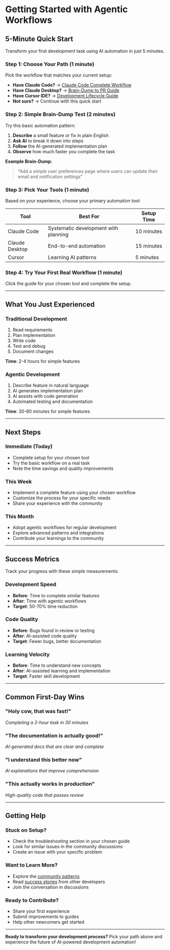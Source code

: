 # Getting Started with Agentic Workflows

## 5-Minute Quick Start

Transform your first development task using AI automation in just 5 minutes.

### Step 1: Choose Your Path (1 minute)

Pick the workflow that matches your current setup:

- **Have Claude Code?** → [Claude Code Complete Workflow](claude-code-command-guide.md)
- **Have Claude Desktop?** → [Brain-Dump to PR Guide](claude-desktop-brain-dump-to-pr-guide.md)  
- **Have Cursor IDE?** → [Development Lifecycle Guide](cursor-rules-beginner-development-lifecycle.md)
- **Not sure?** → Continue with this quick start

### Step 2: Simple Brain-Dump Test (2 minutes)

Try this basic automation pattern:

1. **Describe** a small feature or fix in plain English
2. **Ask AI** to break it down into steps
3. **Follow** the AI-generated implementation plan
4. **Observe** how much faster you complete the task

**Example Brain-Dump**:
> "Add a simple user preferences page where users can update their email and notification settings"

### Step 3: Pick Your Tools (1 minute)

Based on your experience, choose your primary automation tool:

| Tool | Best For | Setup Time |
|------|----------|------------|
| Claude Code | Systematic development with planning | 10 minutes |
| Claude Desktop | End-to-end automation | 15 minutes |
| Cursor | Learning AI patterns | 5 minutes |

### Step 4: Try Your First Real Workflow (1 minute)

Click the guide for your chosen tool and complete the setup.

---

## What You Just Experienced

### Traditional Development
1. Read requirements
2. Plan implementation 
3. Write code
4. Test and debug
5. Document changes

**Time**: 2-4 hours for simple features

### Agentic Development  
1. Describe feature in natural language
2. AI generates implementation plan
3. AI assists with code generation
4. Automated testing and documentation

**Time**: 30-60 minutes for simple features

---

## Next Steps

### Immediate (Today)
- Complete setup for your chosen tool
- Try the basic workflow on a real task
- Note the time savings and quality improvements

### This Week
- Implement a complete feature using your chosen workflow
- Customize the process for your specific needs
- Share your experience with the community

### This Month
- Adopt agentic workflows for regular development
- Explore advanced patterns and integrations
- Contribute your learnings to the community

---

## Success Metrics

Track your progress with these simple measurements:

### Development Speed
- **Before**: Time to complete similar features
- **After**: Time with agentic workflows
- **Target**: 50-70% time reduction

### Code Quality
- **Before**: Bugs found in review or testing
- **After**: AI-assisted code quality
- **Target**: Fewer bugs, better documentation

### Learning Velocity
- **Before**: Time to understand new concepts
- **After**: AI-assisted learning and implementation
- **Target**: Faster skill development

---

## Common First-Day Wins

### "Holy cow, that was fast!"
*Completing a 2-hour task in 30 minutes*

### "The documentation is actually good!"
*AI-generated docs that are clear and complete*

### "I understand this better now"
*AI explanations that improve comprehension*

### "This actually works in production"
*High-quality code that passes review*

---

## Getting Help

### Stuck on Setup?
- Check the troubleshooting section in your chosen guide
- Look for similar issues in the community discussions
- Create an issue with your specific problem

### Want to Learn More?
- Explore the [community patterns](../community/)
- Read [success stories](../showcase/) from other developers
- Join the conversation in discussions

### Ready to Contribute?
- Share your first experience
- Submit improvements to guides
- Help other newcomers get started

---

**Ready to transform your development process?** Pick your path above and experience the future of AI-powered development automation!